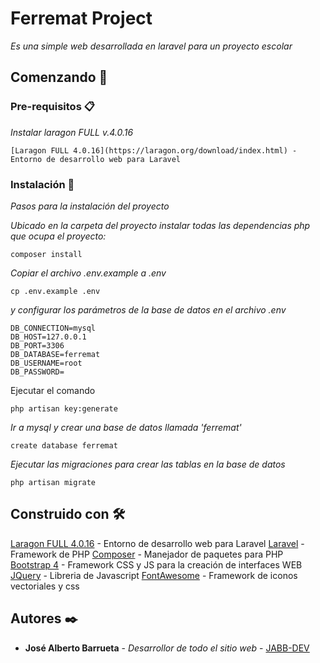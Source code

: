 # Ferremat Project

_Es una simple web desarrollada en laravel para un proyecto escolar_

## Comenzando 🚀

### Pre-requisitos 📋

_Instalar laragon FULL v.4.0.16_

```
[Laragon FULL 4.0.16](https://laragon.org/download/index.html) - Entorno de desarrollo web para Laravel
```

### Instalación 🔧

_Pasos para la instalación del proyecto_

_Ubicado en la carpeta del proyecto instalar todas las dependencias php que ocupa el proyecto:_

```
composer install
```

_Copiar el archivo .env.example a .env_

```
cp .env.example .env

```

_y configurar los parámetros de la base de datos en el archivo .env_

```
DB_CONNECTION=mysql
DB_HOST=127.0.0.1
DB_PORT=3306
DB_DATABASE=ferremat
DB_USERNAME=root
DB_PASSWORD=

```
Ejecutar el comando

```
php artisan key:generate
```

_Ir a mysql y crear una base de datos llamada 'ferremat'_

```
create database ferremat
```

_Ejecutar las migraciones para crear las tablas en la base de datos_

```
php artisan migrate
```

## Construido con 🛠️

[Laragon FULL 4.0.16](https://laragon.org/download/index.html) - Entorno de desarrollo web para Laravel
[Laravel](https://laravel.com/) - Framework de PHP
[Composer](https://getcomposer.org/) - Manejador de paquetes para PHP
[Bootstrap 4](https://getbootstrap.com/) - Framework CSS y JS para la creación de interfaces WEB
[JQuery](https://jquery.com/) - Libreria de Javascript
[FontAwesome](https://fontawesome.com/) - Framework de iconos vectoriales y css

## Autores ✒️

* **José Alberto Barrueta** - *Desarrollor de todo el sitio web* - [JABB-DEV](https://github.com/JABB-DEV)